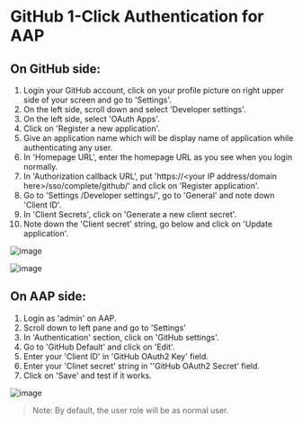 # GitHub 1-Click Authentication for AAP

## On GitHub side:

1. Login your GitHub account, click on your profile picture on right upper side of your screen and go to 'Settings'.
2. On the left side, scroll down and select 'Developer settings'.
3. On the left side, select 'OAuth Apps'.
4. Click on 'Register a new application'.
5. Give an application name which will be display name of application while authenticating any user.
6. In 'Homepage URL', enter the homepage URL as you see when you login normally.
7. In 'Authorization callback URL', put 'https://<your IP address/domain here>/sso/complete/github/' and click on 'Register application'.
8. Go to 'Settings /Developer settings/<yourapp>', go to 'General' and note down 'Client ID'.
9. In 'Client Secrets', click on 'Generate a new client secret'.
10. Note down the 'Client secret' string, go below and click on 'Update application'.
  
  ![image](https://user-images.githubusercontent.com/24843193/188623389-e48038ec-9df4-4681-86db-bcb91d6f6c7b.png)

  ![image](https://user-images.githubusercontent.com/24843193/188622353-df964388-ee19-4a9e-9d83-2627b0e0202d.png)

  
  
## On AAP side:
  
1. Login as 'admin' on AAP.
2. Scroll down to left pane and go to 'Settings'
3. In 'Authentication' section, click on 'GitHub settings'.
4. Go to 'GitHub Default' and click on 'Edit'.
5. Enter your 'Client ID' in 'GitHub OAuth2 Key' field.
6. Enter your 'Clinet secret' string in ''GitHub OAuth2 Secret' field.
7. Click on 'Save' and test if it works.
  
  ![image](https://user-images.githubusercontent.com/24843193/188622659-d8b393a1-99fe-43b3-b504-b3efd67381f3.png)

> Note: By default, the user role will be as normal user.
